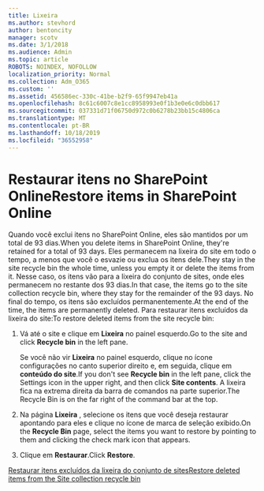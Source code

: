 ```yaml
---
title: Lixeira
ms.author: stevhord
author: bentoncity
manager: scotv
ms.date: 3/1/2018
ms.audience: Admin
ms.topic: article
ROBOTS: NOINDEX, NOFOLLOW
localization_priority: Normal
ms.collection: Adm_O365
ms.custom: ''
ms.assetid: 456586ec-330c-41be-b2f9-65f9947eb41a
ms.openlocfilehash: 8c61c6007c8e1cc8958993e0f1b3e0e6c0dbb617
ms.sourcegitcommit: 037331d71f06750d972c0b6278b23bb15c4806ca
ms.translationtype: MT
ms.contentlocale: pt-BR
ms.lasthandoff: 10/18/2019
ms.locfileid: "36552958"
---
```

# <a name="restore-items-in-sharepoint-online"></a><span data-ttu-id="48def-102">Restaurar itens no SharePoint Online</span><span class="sxs-lookup"><span data-stu-id="48def-102">Restore items in SharePoint Online</span></span>

<span data-ttu-id="48def-103">Quando você exclui itens no SharePoint Online, eles são mantidos por um total de 93 dias.</span><span class="sxs-lookup"><span data-stu-id="48def-103">When you delete items in SharePoint Online, they're retained for a total of 93 days.</span></span> <span data-ttu-id="48def-104">Eles permanecem na lixeira do site em todo o tempo, a menos que você o esvazie ou exclua os itens dele.</span><span class="sxs-lookup"><span data-stu-id="48def-104">They stay in the site recycle bin the whole time, unless you empty it or delete the items from it.</span></span> <span data-ttu-id="48def-105">Nesse caso, os itens vão para a lixeira do conjunto de sites, onde eles permanecem no restante dos 93 dias.</span><span class="sxs-lookup"><span data-stu-id="48def-105">In that case, the items go to the site collection recycle bin, where they stay for the remainder of the 93 days.</span></span> <span data-ttu-id="48def-106">No final do tempo, os itens são excluídos permanentemente.</span><span class="sxs-lookup"><span data-stu-id="48def-106">At the end of the time, the items are permanently deleted.</span></span> <span data-ttu-id="48def-107">Para restaurar itens excluídos da lixeira do site:</span><span class="sxs-lookup"><span data-stu-id="48def-107">To restore deleted items from the site recycle bin:</span></span>
  
1. <span data-ttu-id="48def-108">Vá até o site e clique em **Lixeira** no painel esquerdo.</span><span class="sxs-lookup"><span data-stu-id="48def-108">Go to the site and click **Recycle bin** in the left pane.</span></span> 
    
    <span data-ttu-id="48def-109">Se você não vir **Lixeira** no painel esquerdo, clique no ícone configurações no canto superior direito e, em seguida, clique em **conteúdo do site**.</span><span class="sxs-lookup"><span data-stu-id="48def-109">If you don't see **Recycle bin** in the left pane, click the Settings icon in the upper right, and then click **Site contents**.</span></span> <span data-ttu-id="48def-110">A lixeira fica na extrema direita da barra de comandos na parte superior.</span><span class="sxs-lookup"><span data-stu-id="48def-110">The Recycle Bin is on the far right of the command bar at the top.</span></span>
    
2. <span data-ttu-id="48def-111">Na página **Lixeira** , selecione os itens que você deseja restaurar apontando para eles e clique no ícone de marca de seleção exibido.</span><span class="sxs-lookup"><span data-stu-id="48def-111">On the **Recycle Bin** page, select the items you want to restore by pointing to them and clicking the check mark icon that appears.</span></span> 
    
3. <span data-ttu-id="48def-112">Clique em **Restaurar**.</span><span class="sxs-lookup"><span data-stu-id="48def-112">Click **Restore**.</span></span>
    
[<span data-ttu-id="48def-113">Restaurar itens excluídos da lixeira do conjunto de sites</span><span class="sxs-lookup"><span data-stu-id="48def-113">Restore deleted items from the Site collection recycle bin</span></span>](https://go.microsoft.com/fwlink/?linkid=866439)
  

